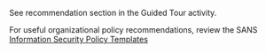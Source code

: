 
See recommendation section in the Guided Tour activity.

For useful organizational policy recommendations, review the SANS   [Information Security Policy Templates](https://www.sans.org/security-resources/policies)
